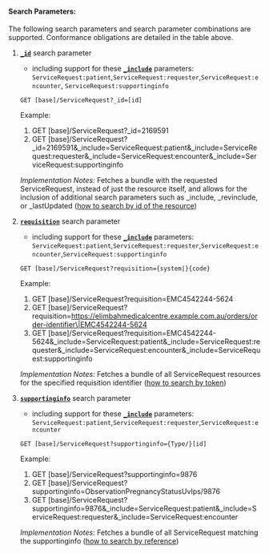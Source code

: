 #### Search Parameters:

The following search parameters and search parameter combinations are supported. Conformance obligations are detailed in the table above.

1. **[`_id`](https://hl7.org/fhir/R4/servicerequest.html#search)** search parameter
   - including support for these **[`_include`](http://hl7.org/fhir/R4/search.html#include)** parameters: `ServiceRequest:patient`,`ServiceRequest:requester`,`ServiceRequest:encounter`, `ServiceRequest:supportinginfo`
 
    `GET [base]/ServiceRequest?_id=[id]`

    Example:
    
      1. GET [base]/ServiceRequest?_id=2169591
      1. GET [base]/ServiceRequest?_id=2169591&_include=ServiceRequest:patient&_include=ServiceRequest:requester&_include=ServiceRequest:encounter&_include=ServiceRequest:supportinginfo

    *Implementation Notes:* Fetches a bundle with the requested ServiceRequest, instead of just the resource itself, and allows for the inclusion of additional search parameters such as _include, _revinclude, or _lastUpdated ([how to search by id of the resource](https://hl7.org/fhir/r4/search.html#id))


1. **[`requisition`](https://hl7.org/fhir/R4/servicerequest.html#search)** search parameter
   - including support for these **[`_include`](http://hl7.org/fhir/R4/search.html#include)** parameters: `ServiceRequest:patient`,`ServiceRequest:requester`,`ServiceRequest:encounter`,`ServiceRequest:supportinginfo`

    `GET [base]/ServiceRequest?requisition={system|}{code}`

    Example:
    
      1. GET [base]/ServiceRequest?requisition=EMC4542244-5624
      1. GET [base]/ServiceRequest?requisition=https://elimbahmedicalcentre.example.com.au/orders/order-identifier\|EMC4542244-5624 
      1. GET [base]/ServiceRequest?requisition=EMC4542244-5624&_include=ServiceRequest:patient&_include=ServiceRequest:requester&_include=ServiceRequest:encounter&_include=ServiceRequest:supportinginfo

    *Implementation Notes:* Fetches a bundle of all ServiceRequest resources for the specified requisition identifier ([how to search by token](https://hl7.org/fhir/R4/search.html#token))


1. **[`supportinginfo`](SearchParameter-ServiceRequestSupportingInformation.html)** search parameter
   - including support for these **[`_include`](http://hl7.org/fhir/R4/search.html#include)** parameters: `ServiceRequest:patient`,`ServiceRequest:requester`,`ServiceRequest:encounter`

    `GET [base]/ServiceRequest?supportinginfo={Type/}[id]`

    Example:
    
      1. GET [base]/ServiceRequest?supportinginfo=9876
      1. GET [base]/ServiceRequest?supportinginfo=ObservationPregnancyStatusUvIps/9876
      1. GET [base]/ServiceRequest?supportinginfo=9876&_include=ServiceRequest:patient&_include=ServiceRequest:requester&_include=ServiceRequest:encounter

    *Implementation Notes:* Fetches a bundle of all ServiceRequest matching the supportinginfo ([how to search by reference](http://hl7.org/fhir/R4/search.html#reference))
